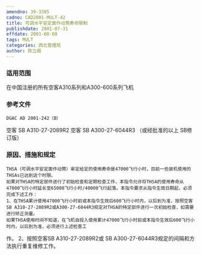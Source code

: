 ```yaml
---
amendno: 39-3305
cadno: CAD2001-MULT-42
title: 可调水平安定面作动筒寿命限制
publishdate: 2001-07-31
effdate: 2001-08-08
tags: MULT
categories: 西北管理局
author: 陈立阁
---
```


### 适用范围 
在中国注册的所有空客A310系列和A300-600系列飞机

### 参考文件
    DGAC AD 2001-242（B）
空客 SB A310-27-2089R2 
空客 SB A300-27-6044R3 
（或经批准的以上 SB修订版）

### 原因、措施和规定 
    THSA（可调水平安定面作动筒）审定给定的使用寿命是47000飞行小时，目前一些装机使用的THSAs已达到这个时限。 
    如果对THSA的特定部件进行了初始检查和定期检查工作，本指令允许将THSA的使用寿命从47000飞行小时延长至65000飞行小时/40000飞行起落。本指令要求从指令生效日期起，必须完成下述工作： 
    1、在THSA累计使用47000飞行小时前或本指令生效后600飞行小时内，以后到为准，按照空客SB A310-27-2089R2或A300-27-6044R3规定对THSA的特定部件进行一次初始检查，如需要进行矫正测量。 
    如果THSA使用时间不知道，在飞机自投入使用累计47000飞行小时前或本指令生效后600飞行小时内，以后到为准，必须进行上述检查工
       
作。     2、按照空客SB A310-27-2089R2或 SB A300-27-6044R3规定的间隔和方法执行重复维修工作。

